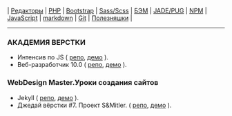 | 
[Редакторы](readme/Editors.md) | 
[PHP](readme/PHP.md) | 
[Bootstrap](readme/Bootstrap.md) | 
[Sass/Scss](readme/Sass.md) | 
[БЭМ](readme/БЭМ.md) | 
[JADE/PUG](readme/JADE-PUG.md) | 
[NPM](readme/NPM.md) | 
[JavaScript](readme/JavaScript.md) | 
[markdown](readme/markdown.md) | 
[Git](readme/Git.md) | 
[Полезняшки](readme/Useful.md) | 

- - - - - - - - - - - - - - - - - - - - - - - - - - - - - - - - - - - - - - - -
### АКАДЕМИЯ ВЕРСТКИ
 - Интенсив по JS (
  [репо](https://github.com/vik-vavilikhin/vik-vavilikhin.github.io/tree/master/JS/GloAcademy), 
  [демо](https://vik-vavilikhin.github.io/JS/GloAcademy)
  ).  
- Веб-разработчик 10.0 (
  [репо](https://github.com/vik-vavilikhin/GloAcademy), 
  [демо](https://vik-vavilikhin.github.io/JS/GloAcademy)
  ).  
  
### WebDesign Master.Уроки создания сайтов
 - Jekyll (
  [репо](https://github.com/vik-vavilikhin/vik-vavilikhin.github.io/tree/master/Jekyll), 
  [демо](https://vik-vavilikhin.github.io/Jekyll/dist)
  ).  
 - Джедай вёрстки #7. Проект S&Mitler. (
  [репо](https://github.com/vik-vavilikhin/S-Mitler), 
  [демо](https://vik-vavilikhin.github.io/S-Mitler/dist)
  ).  
